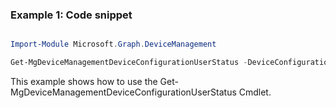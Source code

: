 ### Example 1: Code snippet

```powershell

Import-Module Microsoft.Graph.DeviceManagement

Get-MgDeviceManagementDeviceConfigurationUserStatus -DeviceConfigurationId $deviceConfigurationId

```
This example shows how to use the Get-MgDeviceManagementDeviceConfigurationUserStatus Cmdlet.

